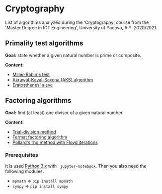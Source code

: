 # Cryptography
List of algorithms analyzed during the 'Cryptography' course from the 'Master Degree in ICT Engineering', University of Padova, A.Y. 2020/2021.

## Primality test algorithms
**Goal:** state whether a given natural number is prime or composite.

**Content:**
 - [Miller-Rabin's test](https://github.com/mollylandd/cryptography/blob/master/1-primality-test-algorithms/miller-rabin-test.ipynb)
 - [Akrawal-Kayal-Saxena (AKS) algorithm](https://github.com/mollylandd/cryptography/blob/master/1-primality-test-algorithms/aks-test.ipynb)
 - [Eratosthenes' sieve](https://github.com/mollylandd/cryptography/blob/master/1-primality-test-algorithms/eratosthenes-%20sieve.ipynb)

## Factoring algorithms
**Goal:** find (at least) one divisor of a given natural number.

**Content:**
 - [Trial-division method](https://github.com/mollylandd/cryptography/blob/master/2-factoring-algorithms/trial-division-method.ipynb)
 - [Fermat factoring algorithm](https://github.com/mollylandd/cryptography/blob/master/2-factoring-algorithms/fermat-factoring.ipynb)
 - [Pollard's rho method with Floyd iterations](https://github.com/mollylandd/cryptography/blob/master/2-factoring-algorithms/pollard-rho-floyd-iterations.ipynb)

### Prerequisites
It is used [Python 3.x](https://www.python.org/downloads/) with ``` jupyter-notebook```. Then you also need the following modules:
- ``` mpmath ``` => ``` pip install mpmath ```
- ``` sympy ``` => ``` pip install sympy ```
